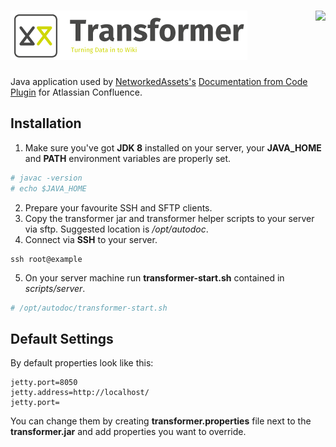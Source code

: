 # ![](https://raw.githubusercontent.com/NetworkedAssets/autodoc/master/transformer/src/main/resources/images/transformer_logo.png "Transformer")<a href="http://www.networkedassets.com/"><img style="float: right;" src="http://www.networkedassets.com/wordpress/wp-content/uploads/2013/03/NA_logo_header.png" height="79"></a>

Java application used by [NetworkedAssets's](http://www.networkedassets.com/) [Documentation from Code Plugin](http://condoc.networkedassets.com/) for Atlassian Confluence.

## Installation

1. Make sure you've got **JDK 8** installed on your server, your **JAVA_HOME** and **PATH** environment variables are properly set.

```bash
# javac -version
# echo $JAVA_HOME
```

2. Prepare your favourite SSH and SFTP clients.
3. Copy the transformer jar and transformer helper scripts to your server via sftp. Suggested location is */opt/autodoc*.
4. Connect via **SSH** to your server.

```
ssh root@example
```

5. On your server machine run **transformer-start.<i></i>sh** contained in *scripts/server*.

```bash
# /opt/autodoc/transformer-start.sh
```

## Default Settings

By default properties look like this:

```
jetty.port=8050
jetty.address=http://localhost/
jetty.port=
```

You can change them by creating **transformer.properties** file next to the **transformer.jar** and add properties you want to override.